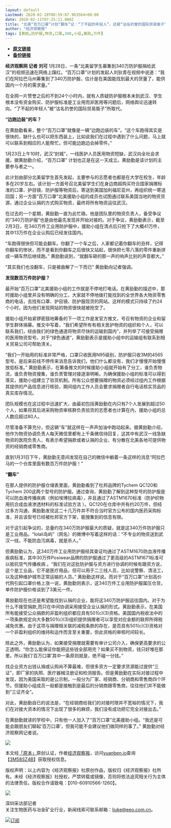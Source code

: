 ```yaml
---
layout: default
Lastmod: 2020-02-28T08:59:07.963564+00:00
date: 2020-02-11T07:25:11.000Z
title: "北美“百万口罩”计划“翻车”记：“了不起的年轻人”，还是“沽名钓誉的国际贸易贩子”？ - 经济观察网 － 专业财经新闻网站"
author: "经济观察报"
tags: [黄励,防护服,物资,口罩,340,小组,援助,万件]
---
```


* [**原文链接**](http://archive.is/7sUmz)
* [**备份链接**](http://archive.is/7sUmz)


**经济观察网 记者 刘可** 1月28日，一条“北美留学生募集到340万防护服捐给武汉”的视频迅速在网络上蹿红。“百万口罩”计划的发起人刘狄青在视频中说道：“我们在阿拉巴马州筹集到了340万防护服，估计是在美国能找到最大的货量了，能供国内一个月的需求量。”

在全网一片赞誉之后的不到24个小时内，就有人质疑防护服根本未到武汉、学生根本没有资金购买、防护服标准是工业用而非医用等问题后，网络舆论迅速转向，“了不起的年轻人”被“沽名钓誉的国际贸易贩子”所取代。

**“边跑边装”的车？**

在黄励勤看来，整个“百万口罩”就像是一辆“边跑边装的车”。“这个车跑得其实是很快的，缺什么也可以把东西装上，比如说我们在过程中遇到了什么问题，马上就可以联系到相应的人能帮忙。但可能边跑边会掉零件。”

1月23日上午10时，武汉“封城”，一线医护人员医用物资短缺，武汉向全社会求援。据黄励勤介绍，“百万口罩” 计划也正是在这一天成立。黄励勤是该计划的主要参与者之一。

此计划由部分北美留学生首先发起，主要参与的志愿者也都是在大学在校生，年龄多在20岁左右。该计划一方面号召北美留学生们在身边商超购买符合国家捐赠标准的口罩、护目镜、防护服等物资后，寄送到美国加利福尼亚州，再组织统一寄送回国；另一方面“百万口罩”北美援助小组的成员也试图通过联系美国当地的物资货源，通过企业认捐的方式购买物资，最终将所有物资运往武汉。

在过去的一个星期，黄励勤一直为此忙碌。他是团队里的物资负责人，备受争议的“340万防护服”也是由他最先发现并开始对接的。对于争议，黄励勤表示，截至2月3日，在340万件工业用防护服中，援助小组在清点后只抢下了大概41万件，其中13万件在企业认购后已经发往国内。

“车跑得很快但可能会翻车。你翻了一个车之后，人家都记着你翻车的丑样，记得你翻车的惨状，而不是看到你翻车之后很快又站起，很快把七零八落的零件重新拼成一辆车然后继续跑。” 黄励勤说到，“就翻车砸的那一声的响声比别的声音都大。”

“其实我们也没翻车，只是被曲解了一下而已” 黄励勤向记者强调。

**发现数百万件防护服？**

最开始“百万口罩”北美援助小组的工作就是不停地打电话。在黄励勤的描述中，那时援助小组里并没有明确的分工，大家就不停地拨打能找到的全世界各大物资零售商的电话，去找有口罩、护目镜、防护服现货的网站。这样的模式只持续了约24个小时，因为他们发现网站的物资很快就被抢空了。

援助小组开始紧锣密鼓地筹备的下一项工作是发官方推文，号召有物资的企业和留学生群体捐募。推文中写着，“我们希望所有有相关医护物资的组织和个人，可以联系我们，经由我们的绿色通道将物资尽快的运输到国内”，并列举了可接受捐赠的医用物资型号。对于“绿色通道”，黄励勤表示是援助小组中的运输组有联系到相关贸易公司可帮助清关。

“我们一开始用的标准非常严格，口罩只收医用N95级别，防护服只收3M的4565型号。是后来前线不停传来消息告诉我们，他们什么都没有，我们才慢慢开始慢慢放低标准。” 黄励勤表示，在筹备推文的时候援助小组就开始有了分工，谁负责物流，谁负责物资搜集，谁负责管理对接逐渐明晰。为确保援助小组的标准可以得到落实，援助小组建立了验货机制。所有公众想要捐赠的物资必须经过组内工作根据其提供的产品信息进行核验，期间组内工作人员会要求捐赠者自行电话核实货品的真实库存情况。

团队规模也在这过程中迅速扩大，由最初包括黄励勤在内只有7个人发展到超过50个人，如果将其后进采购物资审核群负责验货的志愿者也计算在内，援助小组的总人数应超过80人。

尽管准备不算充分，但这辆“车”就这样在一声声加油中跑动起来。据黄励勤介绍，他作为物资协调负责人每天微信里都有上千条微信待回复，这其中有武汉一线急缺物资的医院负责人、有表示希望捐款或者认捐的企业、有分散在北美各地可提供物资的经销商或零售商。

直到1月31日下午，黄励勤无意间发现在自己的微信中躺着一条这样的消息“阿拉巴马的一个仓库里面有数百万件防护服！”

**“翻车”**

在那人提供的防护服仓储表里面，黄励勤看到了杜邦品牌的Tychem QC120和Tychem 200这两个型号的防护服。通过查询，黄励勤了解到这种型号的防护服是可以防血液传播疾病（例如埃博拉病毒），并且通过了ASTM1670标准（防护织物用抗合成血液渗透材料的标准试验方法 ）。QC120在仓库中共有约20万件，但经过多方沟通，黄励勤发现这二十几万件并不符合当时官方公布的国内医药采购标准，并且该型号已经被杜邦官方下架，能搜集到的信息有限。

对于这引起争议的，总量约在340万防护服最大的质疑，就是这340万件防护服只是工业用品。“lolali岛屿”（网名）的微博中写着这样的话：“不专业的物资送到武汉一线，不能防血污病毒，就是杀人。”

但黄励勤认为，这340万件工业用防护服经其查证均通过了ASTM1670防血液传播疾病标准，其中30万件Posiwear品牌的防护服通过了更高级的ASTM1671标准可以抵抗空气传播疾病 。“我们在对这批防护服与资方进行协调的时候有跟资方说，这个是工业品，它不是医疗用品，但可以用于二三线人员，比如说警察、清洁工，以及这种维护城市正常运输的人员。” 黄励勤这样说。而对于“百万口罩”计划高价代购引起口罩价格上涨一说，黄励勤则表示，这340万件工业用防护服属压仓货，单件防护服价格谈到了3美元一件。

黄励勤现在也还是希望能找到认捐的企业，能将这340万防护服运往国内。对于为什么不接受捐款,而只在中间协调采用接受企业认捐的形式。黄励勤表示，在美国所有能接受公众捐款的非盈利组织都应具有501(c)(3)资格。美国国内税收法中的一项条款规定向大多数501(c)(3)组织提供捐赠者可以享受对应金额的联邦所得税减免优惠。由于这项与捐赠相关联的减税条款的存在，是否具有501(c)(3)资格对一个非盈利组织的维持和运作而言至关重要，但此资格的审核时间较长。

除此之外，黄励勤认为，如果接受捐赠就需要有审计公司介入，确保更高要求的公正透明。“你怎么能保证你能把这些钱全部用完？如果买不到物资，钱只好堆在那里。所以我们‘百万口罩’其中一条原则就是，绝不碰一分钱。”

找企业资方出钱认捐或认购尚不算最难，但很多资方一定要求货源能过提供“三证”，即厂家的执照、医疗器械注册证和检测报告。但是黄励勤在实际对接过程中发现，因为美国采取的是公示制，一般分为厂家、经销商、分销商和零售商四个环节。但援助小组成员一般都是接触到是最后的分销商跟零售商，往往他们并不能做到“三证齐全”。

对此，黄励勤自已的说法是，“在经销商给我们的对接时限并不宽裕的情况下，我们在对接大资本的情况下出现了很多的麻烦，我们没有成功把它完全对接出去。”

在黄励勤就读的学校中，只有他一人加入了“百万口罩”北美援助小组。“我还是可能会跟朋友们聊起‘百万口罩’，但我可能不会建议他们做同样的事了。” 黄励勤对经济观察网记者说。

![](/images/post/738cc22dba1f77b1b0453d6d28afea4b.png)

本文经[「原本」](https://archive.is/o/7sUmz/yuanben.io/)原创认证，作者[经济观察报](https://archive.is/o/7sUmz/https://yuanben.io/author/b454cdbf-cec7-4ff6-a1f9-5e79c2353485)，访问[yuanben.io](https://archive.is/o/7sUmz/yuanben.io/)查询【[3M58SZ4B](https://archive.is/o/7sUmz/https://www.yuanben.io/article/3M58SZ4BB1L0C8FV3822VW8MP6CQ5OBHI3GR9ZAHSITZ6EB3GV)】获取授权信息。

版权声明：以上内容为《经济观察报》社原创作品，版权归《经济观察报》社所有。未经《经济观察报》社授权，严禁转载或镜像，否则将依法追究相关行为主体的法律责任。版权合作请致电：【010-60910566-1260】。

[![](/images/post/ef60f9f8d90d02ebc41e9b4f0bb5b39f.jpg)](https://archive.is/o/7sUmz/space.eeo.com.cn/liuke)

深圳采访部记者  
关注生物医药与冶金矿业行业，新闻线索可联系邮箱：liuke@eeo.com.cn。

[![](/images/post/bf1bf656c8649e8b3fb486353b13510f.png)订阅](#)


